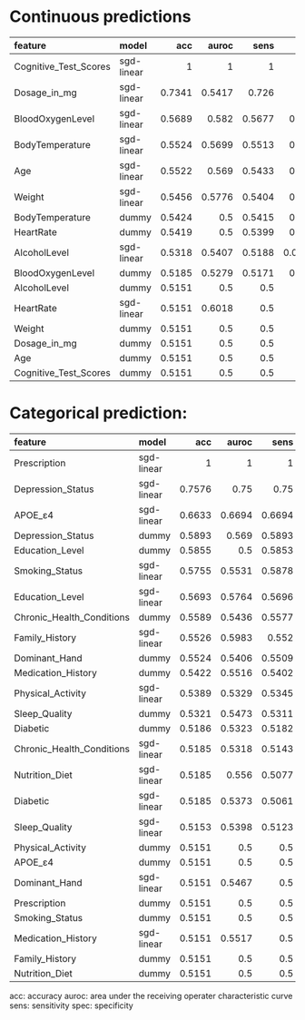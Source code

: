 # Continuous predictions

| feature               | model      |    acc |   auroc |   sens |    spec |     f1 |   bal_acc |
|:----------------------|:-----------|-------:|--------:|-------:|--------:|-------:|----------:|
| Cognitive_Test_Scores | sgd-linear | 1      |  1      | 1      | 1       | 1      |    1      |
| Dosage_in_mg          | sgd-linear | 0.7341 |  0.5417 | 0.726  | 0.452   | 0.7082 |    0.726  |
| BloodOxygenLevel      | sgd-linear | 0.5689 |  0.582  | 0.5677 | 0.5076  | 0.5653 |    0.5677 |
| BodyTemperature       | sgd-linear | 0.5524 |  0.5699 | 0.5513 | 0.4869  | 0.5474 |    0.5513 |
| Age                   | sgd-linear | 0.5522 |  0.569  | 0.5433 | 0.2369  | 0.497  |    0.5433 |
| Weight                | sgd-linear | 0.5456 |  0.5776 | 0.5404 | 0.3608  | 0.5242 |    0.5404 |
| BodyTemperature       | dummy      | 0.5424 |  0.5    | 0.5415 | 0.5212  | 0.5407 |    0.5415 |
| HeartRate             | dummy      | 0.5419 |  0.5    | 0.5399 | 0.4589  | 0.537  |    0.5399 |
| AlcoholLevel          | sgd-linear | 0.5318 |  0.5407 | 0.5188 | 0.08276 | 0.3992 |    0.5188 |
| BloodOxygenLevel      | dummy      | 0.5185 |  0.5279 | 0.5171 | 0.4729  | 0.5135 |    0.5171 |
| AlcoholLevel          | dummy      | 0.5151 |  0.5    | 0.5    | 0       | 0.34   |    0.5    |
| HeartRate             | sgd-linear | 0.5151 |  0.6018 | 0.5    | 0       | 0.34   |    0.5    |
| Weight                | dummy      | 0.5151 |  0.5    | 0.5    | 0       | 0.34   |    0.5    |
| Dosage_in_mg          | dummy      | 0.5151 |  0.5    | 0.5    | 0       | 0.34   |    0.5    |
| Age                   | dummy      | 0.5151 |  0.5    | 0.5    | 0       | 0.34   |    0.5    |
| Cognitive_Test_Scores | dummy      | 0.5151 |  0.5    | 0.5    | 0       | 0.34   |    0.5    |

# Categorical prediction:

| feature                   | model      |    acc |   auroc |   sens |    spec |     f1 |   bal_acc |
|:--------------------------|:-----------|-------:|--------:|-------:|--------:|-------:|----------:|
| Prescription              | sgd-linear | 1      |  1      | 1      | 1       | 1      |    1      |
| Depression_Status         | sgd-linear | 0.7576 |  0.75   | 0.75   | 0.5     | 0.7365 |    0.75   |
| APOE_ε4                   | sgd-linear | 0.6633 |  0.6694 | 0.6694 | 0.8677  | 0.6523 |    0.6694 |
| Depression_Status         | dummy      | 0.5893 |  0.569  | 0.5893 | 0.5702  | 0.587  |    0.5893 |
| Education_Level           | dummy      | 0.5855 |  0.5    | 0.5853 | 0.5823  | 0.5836 |    0.5853 |
| Smoking_Status            | sgd-linear | 0.5755 |  0.5531 | 0.5878 | 1       | 0.4935 |    0.5878 |
| Education_Level           | sgd-linear | 0.5693 |  0.5764 | 0.5696 | 0.57    | 0.569  |    0.5696 |
| Chronic_Health_Conditions | dummy      | 0.5589 |  0.5436 | 0.5577 | 0.5485  | 0.5551 |    0.5577 |
| Family_History            | sgd-linear | 0.5526 |  0.5983 | 0.552  | 0.5283  | 0.5508 |    0.552  |
| Dominant_Hand             | dummy      | 0.5524 |  0.5406 | 0.5509 | 0.5074  | 0.5498 |    0.5509 |
| Medication_History        | dummy      | 0.5422 |  0.5516 | 0.5402 | 0.4727  | 0.5376 |    0.5402 |
| Physical_Activity         | sgd-linear | 0.5389 |  0.5329 | 0.5345 | 0.3687  | 0.5201 |    0.5345 |
| Sleep_Quality             | dummy      | 0.5321 |  0.5473 | 0.5311 | 0.4869  | 0.5285 |    0.5311 |
| Diabetic                  | dummy      | 0.5186 |  0.5323 | 0.5182 | 0.4803  | 0.5151 |    0.5182 |
| Chronic_Health_Conditions | sgd-linear | 0.5185 |  0.5318 | 0.5143 | 0.397   | 0.4673 |    0.5143 |
| Nutrition_Diet            | sgd-linear | 0.5185 |  0.556  | 0.5077 | 0.09286 | 0.3786 |    0.5077 |
| Diabetic                  | sgd-linear | 0.5185 |  0.5373 | 0.5061 | 0.08966 | 0.3776 |    0.5061 |
| Sleep_Quality             | sgd-linear | 0.5153 |  0.5398 | 0.5123 | 0.3214  | 0.4466 |    0.5123 |
| Physical_Activity         | dummy      | 0.5151 |  0.5    | 0.5    | 0       | 0.34   |    0.5    |
| APOE_ε4                   | dummy      | 0.5151 |  0.5    | 0.5    | 0       | 0.34   |    0.5    |
| Dominant_Hand             | sgd-linear | 0.5151 |  0.5467 | 0.5    | 0       | 0.34   |    0.5    |
| Prescription              | dummy      | 0.5151 |  0.5    | 0.5    | 0       | 0.34   |    0.5    |
| Smoking_Status            | dummy      | 0.5151 |  0.5    | 0.5    | 0       | 0.34   |    0.5    |
| Medication_History        | sgd-linear | 0.5151 |  0.5517 | 0.5    | 0       | 0.34   |    0.5    |
| Family_History            | dummy      | 0.5151 |  0.5    | 0.5    | 0       | 0.34   |    0.5    |
| Nutrition_Diet            | dummy      | 0.5151 |  0.5    | 0.5    | 0       | 0.34   |    0.5    |

acc: accuracy
auroc: area under the receiving operater characteristic curve
sens: sensitivity
spec: specificity
